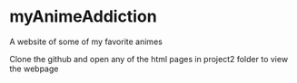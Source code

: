 # myAnimeAddiction
A website of some of my favorite animes

Clone the github and open any of the html pages in project2 folder to view the webpage
